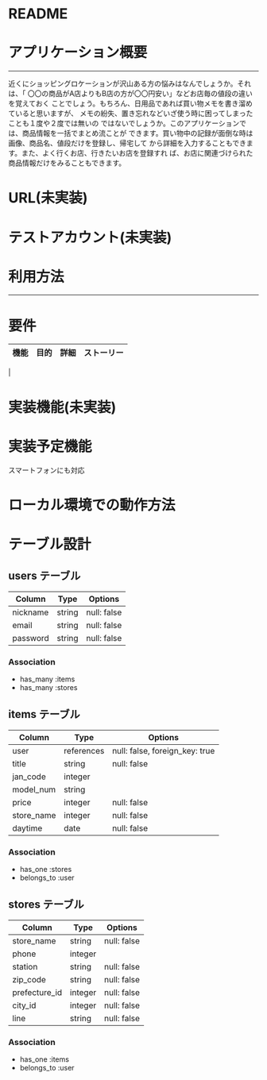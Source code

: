 # README

# アプリケーション概要
--------------------------------------------------------------
近くにショッピングロケーションが沢山ある方の悩みはなんでしょうか。それは、「
〇〇の商品がA店よりもB店の方が〇〇円安い」などお店毎の値段の違いを覚えておく
ことでしょう。もちろん、日用品であれば買い物メモを書き溜めていると思いますが、
メモの紛失、置き忘れなどいざ使う時に困ってしまったことも１度や２度では無いの
ではないでしょうか。このアプリケーションでは、商品情報を一括でまとめ流ことが
できます。買い物中の記録が面倒な時は画像、商品名、値段だけを登録し、帰宅して
から詳細を入力することもできます。また、よく行くお店、行きたいお店を登録すれ
ば、お店に関連づけられた商品情報だけをみることもできます。

# URL(未実装)


# テストアカウント(未実装)


# 利用方法
--------------------------------------------------------------


# 要件

| 機能              | 目的         | 詳細        | ストーリー      |
| :---------------- | :---------- | :---------- | :------------ |
| 


# 実装機能(未実装)



# 実装予定機能
スマートフォンにも対応

# ローカル環境での動作方法



# テーブル設計

## users テーブル

| Column          | Type   | Options     |
| --------------- | ------ | ----------- |
| nickname        | string | null: false |
| email           | string | null: false |
| password        | string | null: false |

### Association

- has_many :items
- has_many :stores

## items テーブル

| Column             | Type       | Options                       |
| ------------------ | ---------- | ----------------------------- |
| user               | references | null: false, foreign_key: true|
| title              | string     | null: false                   |
| jan_code           | integer    |                               |
| model_num          | string     |                               |
| price              | integer    | null: false                   |
| store_name         | integer    | null: false                   |
| daytime            | date       | null: false                   |

### Association

- has_one :stores
- belongs_to :user

## stores テーブル

| Column             | Type       | Options                       |
| ------------------ | ---------- | ----------------------------- |
| store_name         | string     | null: false                   |
| phone              | integer    |                               |
| station            | string     | null: false                   |
| zip_code           | string     | null: false                   |
| prefecture_id      | integer    | null: false                   |  
| city_id            | integer    | null: false                   |  
| line               | string     | null: false                   |

### Association

- has_one :items
- belongs_to :user